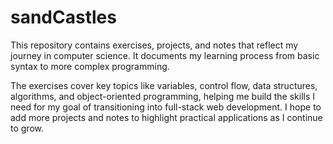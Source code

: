 # sandCastles

This repository contains exercises, projects, and notes that reflect my journey in computer science. It documents my learning process from basic syntax to more complex programming.

The exercises cover key topics like variables, control flow, data structures, algorithms, and object-oriented programming, helping me build the skills I need for my goal of transitioning into full-stack web development. I hope to add more projects and notes to highlight practical applications as I continue to grow.
